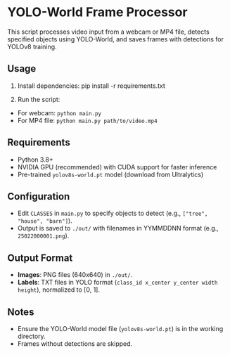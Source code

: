 # YOLO-World Frame Processor

This script processes video input from a webcam or MP4 file, detects specified objects using YOLO-World, and saves frames with detections for YOLOv8 training.

## Usage
1. Install dependencies:
pip install -r requirements.txt

2. Run the script:
- For webcam: `python main.py`
- For MP4 file: `python main.py path/to/video.mp4`

## Requirements
- Python 3.8+
- NVIDIA GPU (recommended) with CUDA support for faster inference
- Pre-trained `yolov8s-world.pt` model (download from Ultralytics)

## Configuration
- Edit `CLASSES` in `main.py` to specify objects to detect (e.g., `["tree", "house", "barn"]`).
- Output is saved to `./out/` with filenames in YYMMDDNN format (e.g., `25022000001.png`).

## Output Format
- **Images**: PNG files (640x640) in `./out/`.
- **Labels**: TXT files in YOLO format (`class_id x_center y_center width height`), normalized to [0, 1].

## Notes
- Ensure the YOLO-World model file (`yolov8s-world.pt`) is in the working directory.
- Frames without detections are skipped.